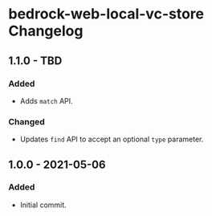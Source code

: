 # bedrock-web-local-vc-store Changelog

## 1.1.0 - TBD

### Added
- Adds `match` API.

### Changed
- Updates `find` API to accept an optional `type` parameter.

## 1.0.0 - 2021-05-06

### Added
- Initial commit.
